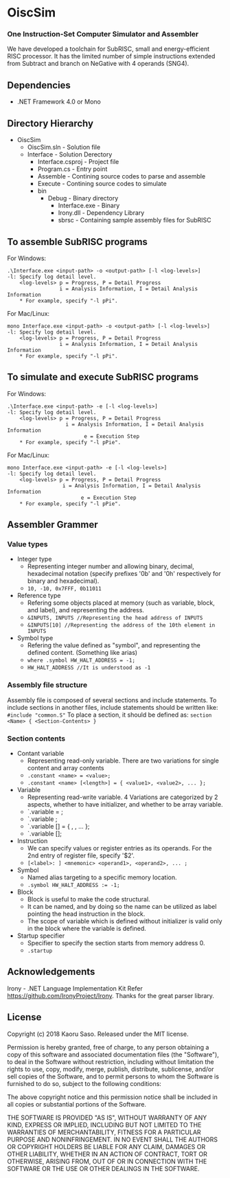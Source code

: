 # OiscSim
### One Instruction-Set Computer Simulator and Assembler
We have developed a toolchain for SubRISC, small and energy-efficient RISC processor. It has the limited number of simple instructions extended from Subtract and branch on NeGative with 4 operands (SNG4).

## Dependencies
- .NET Framework 4.0 or Mono

## Directory Hierarchy
- OiscSim
  - OiscSim.sln - Solution file
  - Interface - Solution Derectory
    - Interface.csproj - Project file
    - Program.cs - Entry point
    - Assemble - Contining source codes to parse and assemble
    - Execute - Contining source codes to simulate
    - bin
      - Debug - Binary directory
        - Interface.exe - Binary
        - Irony.dll - Dependency Library
        - sbrsc - Containing sample assembly files for SubRISC

## To assemble SubRISC programs
For Windows:
```
.\Interface.exe <input-path> -o <output-path> [-l <log-levels>]
-l: Specify log detail level.
    <log-levels> p = Progress, P = Detail Progress
	             i = Analysis Information, I = Detail Analysis Information
    * For example, specify "-l pPi".
```
For Mac/Linux:
```
mono Interface.exe <input-path> -o <output-path> [-l <log-levels>]
-l: Specify log detail level.
    <log-levels> p = Progress, P = Detail Progress
	             i = Analysis Information, I = Detail Analysis Information
    * For example, specify "-l pPi".
```

## To simulate and execute SubRISC programs
For Windows:
```
.\Interface.exe <input-path> -e [-l <log-levels>]
-l: Specify log detail level.
    <log-levels> p = Progress, P = Detail Progress
	               i = Analysis Information, I = Detail Analysis Information
				         e = Execution Step
    * For example, specify "-l pPie".
```
For Mac/Linux:
```
mono Interface.exe <input-path> -e [-l <log-levels>]
-l: Specify log detail level.
    <log-levels> p = Progress, P = Detail Progress
	              i = Analysis Information, I = Detail Analysis Information
				        e = Execution Step
    * For example, specify "-l pPie".
```

## Assembler Grammer
### Value types
- Integer type
  - Representing integer number and allowing binary, decimal, hexadecimal notation (specify prefixes '0b' and '0h' respectively for binary and hexadecimal).
  - `10, -10, 0x7FFF, 0b11011`
- Reference type
  - Refering some objects placed at memory (such as variable, block, and label), and representing the address.
  - `&INPUTS, INPUTS //Representing the head address of INPUTS`
  - `&INPUTS[10] //Representing the address of the 10th element in INPUTS`
- Symbol type
  - Refering the value defined as "symbol", and representing the defined content. (Something like arias)
  - `where .symbol HW_HALT_ADDRESS = -1;`
  - `HW_HALT_ADDRESS //It is understood as -1`
### Assembly file structure
Assembly file is composed of several sections and include statements.
To include sections in another files, include statements should be written like:
`#include "common.S"`
To place a section, it should be defined as:
`section <Name> { <Section-Contents> }`
### Section contents
- Contant variable
  - Representing read-only variable. There are two variations for single content and array contents
  - `.constant <name> = <value>;`
  - `.constant <name> [<length>] = { <value1>, <value2>, ... };`
- Variable
  - Representing read-write variable. 4 Variations are categorized by 2 aspects, whether to have initializer, and whether to be array variable.
  - `.variable <name> = <value>;
  - `.variable <name>;
  - `.variable <name> [<length>] = { <value1>, <value2>, ... };
  - `.variable <name> [<length>];
- Instruction
  - We can specify values or register entries as its operands. For the 2nd entry of register file, specify '$2'.
  - `[<label>: ] <mnemonic> <operand1>, <operand2>, ... ;`
- Symbol
  - Named alias targeting to a specific memory location.
  - `.symbol HW_HALT_ADDRESS := -1;`
- Block
  - Block is useful to make the code structural.
  - It can be named, and by doing so the name can be utilized as label pointing the head instruction in the block.
  - The scope of variable which is defined without initializer is valid only in the block where the variable is defined.
- Startup specifier
  - Specifier to specify the section starts from memory address 0.
  - `.startup`

## Acknowledgements
Irony - .NET Language Implementation Kit
Refer https://github.com/IronyProject/Irony. Thanks for the great parser library.
  
## License
Copyright (c) 2018 Kaoru Saso.
Released under the MIT license.

Permission is hereby granted, free of charge, to any person obtaining a 
copy of this software and associated documentation files (the 
"Software"), to deal in the Software without restriction, including 
without limitation the rights to use, copy, modify, merge, publish, 
distribute, sublicense, and/or sell copies of the Software, and to 
permit persons to whom the Software is furnished to do so, subject to 
the following conditions:

The above copyright notice and this permission notice shall be 
included in all copies or substantial portions of the Software.

THE SOFTWARE IS PROVIDED "AS IS", WITHOUT WARRANTY OF ANY KIND, 
EXPRESS OR IMPLIED, INCLUDING BUT NOT LIMITED TO THE WARRANTIES OF 
MERCHANTABILITY, FITNESS FOR A PARTICULAR PURPOSE AND 
NONINFRINGEMENT. IN NO EVENT SHALL THE AUTHORS OR COPYRIGHT HOLDERS BE 
LIABLE FOR ANY CLAIM, DAMAGES OR OTHER LIABILITY, WHETHER IN AN ACTION 
OF CONTRACT, TORT OR OTHERWISE, ARISING FROM, OUT OF OR IN CONNECTION 
WITH THE SOFTWARE OR THE USE OR OTHER DEALINGS IN THE SOFTWARE.
